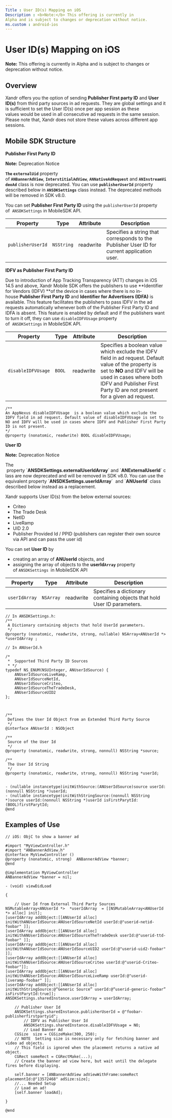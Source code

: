 ```yaml
---
Title : User ID(s) Mapping on iOS
Description : <b>Note:</b> This offering is currently in
Alpha and is subject to changes or deprecation without notice.
ms.custom : android-ios
---
```



# User ID(s) Mapping on iOS





<b>Note:</b> This offering is currently in
Alpha and is subject to changes or deprecation without notice.





## Overview

Xandr offers you the option of sending
**Publisher First party ID** and **User ID(s)** from third party sources
in ad requests. They are global settings and it is sufficient to set the
User ID(s) once per app session as these values would be used in all
consecutive ad requests in the same session. Please note that,
Xandr does not store these values across
different app sessions.





## Mobile SDK Structure

**Publisher First Party ID**



<b>Note:</b> Deprecation Notice

**`The` `externalUid`** property
of **`ANBannerAdView`**, **`InterstitialAdView`**, **`ANNativeAdRequest`** and **`ANInstreamVideoAd`** class
is now deprecated. You can use **`publisherUserId`** property described
below in **`ANSDKSettings`** class instead. The deprecated methods will
be removed in SDK v8.0.



You can set **Publisher First Party ID** using
the `publisherUserId` property of  `ANSDKSettings` in MobileSDK API.

<table class="table">
<thead class="thead">
<tr class="header row">
<th id="ID-00003485__entry__1"
class="entry colsep-1 rowsep-1">Property</th>
<th id="ID-00003485__entry__2" class="entry colsep-1 rowsep-1">Type</th>
<th id="ID-00003485__entry__3"
class="entry colsep-1 rowsep-1">Attribute</th>
<th id="ID-00003485__entry__4"
class="entry colsep-1 rowsep-1">Description</th>
</tr>
</thead>
<tbody class="tbody">
<tr class="odd row">
<td class="entry colsep-1 rowsep-1"
headers="ID-00003485__entry__1"><code
class="ph codeph">publisherUserId</code></td>
<td class="entry colsep-1 rowsep-1"
headers="ID-00003485__entry__2"><code
class="ph codeph">NSString</code></td>
<td class="entry colsep-1 rowsep-1"
headers="ID-00003485__entry__3">readwrite</td>
<td class="entry colsep-1 rowsep-1"
headers="ID-00003485__entry__4">Specifies a string that corresponds to
the Publisher User ID for current application user.</td>
</tr>
</tbody>
</table>

**IDFV as Publisher First Party ID**

Due to introduction of App Tracking Transparency (ATT) changes in iOS
14.5 and above, Xandr Mobile SDK offers the
publishers to use **Identifier for Vendors (IDFV) **of the device in
cases where there is no in-house **Publisher First Party
ID** and **Identifier for Advertisers (IDFA)** is available.
This feature facilitates the publishers to pass IDFV in the ad requests
automatically whenever both of the Publisher First Party ID and IDFA is
absent. This feature is enabled by default and if the publishers want to
turn it off, they can use `disableIDFVUsage` property
of  `ANSDKSettings` in MobileSDK API.

<table class="table">
<thead class="thead">
<tr class="header row">
<th id="ID-00003485__entry__9"
class="entry colsep-1 rowsep-1">Property</th>
<th id="ID-00003485__entry__10"
class="entry colsep-1 rowsep-1">Type</th>
<th id="ID-00003485__entry__11"
class="entry colsep-1 rowsep-1">Attribute</th>
<th id="ID-00003485__entry__12"
class="entry colsep-1 rowsep-1">Description</th>
</tr>
</thead>
<tbody class="tbody">
<tr class="odd row">
<td class="entry colsep-1 rowsep-1"
headers="ID-00003485__entry__9"><code
class="ph codeph">disableIDFVUsage</code></td>
<td class="entry colsep-1 rowsep-1"
headers="ID-00003485__entry__10"><code
class="ph codeph">BOOL</code></td>
<td class="entry colsep-1 rowsep-1"
headers="ID-00003485__entry__11">readwrite</td>
<td class="entry colsep-1 rowsep-1"
headers="ID-00003485__entry__12">Specifies a boolean value which exclude
the IDFV field in ad request. Default value of the property is set
to <strong>NO </strong>and IDFV will be used in cases where both IDFV
and Publisher First Party ID are not present for a given ad
request.</td>
</tr>
</tbody>
</table>

``` pre
/**
An AppNexus disableIDFVUsage  is a boolean value which exclude the IDFV field in ad request. Default value of disableIDFVUsage is set to NO and IDFV will be used in cases where IDFV and Publisher First Party ID is not present.
*/
@property (nonatomic, readwrite) BOOL disableIDFVUsage;
```

  
**User ID**



<b>Note:</b> Deprecation Notice

The
 property \`**ANSDKSettings.externalUserIdArray**\` and \`**ANExternalUserId**\` class
are now deprecated and will be removed in SDK v8.0. You can use the
equivalent
property \`**ANSDKSettings.userIdArray**\`  and \`**ANUserId**\` class
described below instead as a replacement.



Xandr supports User ID(s) from the below
external sources:

- Criteo
- The Trade Desk
- NetID
- LiveRamp  
- UID 2.0
- Publisher Provided Id / PPID (publishers can register their own source
  via API and can pass the user id)

You can set **User ID** by

- creating an array of **ANUserId** objects, and
- assigning the array of objects to the **userId`Array`** property
  of `ANSDKSettings `in MobileSDK API  
    

<table class="table">
<thead class="thead">
<tr class="header row">
<th id="ID-00003485__entry__17"
class="entry colsep-1 rowsep-1">Property</th>
<th id="ID-00003485__entry__18"
class="entry colsep-1 rowsep-1">Type</th>
<th id="ID-00003485__entry__19"
class="entry colsep-1 rowsep-1">Attribute</th>
<th id="ID-00003485__entry__20"
class="entry colsep-1 rowsep-1">Description</th>
</tr>
</thead>
<tbody class="tbody">
<tr class="odd row">
<td class="entry colsep-1 rowsep-1"
headers="ID-00003485__entry__17"><code
class="ph codeph">userIdArray</code></td>
<td class="entry colsep-1 rowsep-1"
headers="ID-00003485__entry__18"><code
class="ph codeph">NSArray</code></td>
<td class="entry colsep-1 rowsep-1"
headers="ID-00003485__entry__19">readwrite</td>
<td class="entry colsep-1 rowsep-1"
headers="ID-00003485__entry__20">Specifies a dictionary containing
objects that hold User ID parameters.</td>
</tr>
</tbody>
</table>

``` pre
// In ANSDKSettings.h: 
/**
 A Dictionary containing objects that hold UserId parameters.
 */ 
@property (nonatomic, readwrite, strong, nullable) NSArray<ANUserId *>  *userIdArray ;
```

``` pre
// In ANUserId.h
 
/*
 *  Supported Third Party ID Sources
 * */
typedef NS_ENUM(NSUInteger, ANUserIdSource) {
    ANUserIdSourceLiveRamp,
    ANUserIdSourceNetId,
    ANUserIdSourceCriteo,
    ANUserIdSourceTheTradeDesk,
    ANUserIdSourceUID2
};
 
 
 
/**
 Defines the User Id Object from an Extended Third Party Source
 */
@interface ANUserId : NSObject
 
/**
 Source of the User Id
 */
@property (nonatomic, readwrite, strong, nonnull) NSString *source;
 
/**
 The User Id String
 */
@property (nonatomic, readwrite, strong, nonnull) NSString *userId;
 
 
- (nullable instancetype)initWithSource:(ANUserIdSource)source userId:(nonnull NSString *)userId; 
- (nullable instancetype)initWithStringSource:(nonnull NSString *)source userId:(nonnull NSString *)userId isFirstParytId:(BOOL)firstParytId;   
@end
```





## Examples of Use

``` pre
// iOS: ObjC to show a banner ad
  
#import "MyViewController.h"
#import "ANBannerAdView.h"
@interface MyViewController ()
@property (nonatomic, strong)  ANBannerAdView *banner;
@end
  
@implementation MyViewController
ANBannerAdView *banner = nil;
  
- (void) viewDidLoad
  
{
     
    // User Id from External Third Party Sources     
NSMutableArray<ANUserId *>  *userIdArray  = [[NSMutableArray<ANUserId *> alloc] init];
[userIdArray addObject:[[ANUserId alloc] initWithANUserIdSource:ANUserIdSourceNetId userId:@"userid-netid-foobar" ]];
[userIdArray addObject:[[ANUserId alloc] initWithANUserIdSource:ANUserIdSourceTheTradeDesk userId:@"userid-ttd-foobar" ]];
[userIdArray addObject:[[ANUserId alloc] initWithANUserIdSource:ANUserIdSourceUID2 userId:@"userid-uid2-foobar" ]];
[userIdArray addObject:[[ANUserId alloc] initWithANUserIdSource:ANUserIdSourceCriteo userId:@"userid-Criteo-foobar"]];
[userIdArray addObject:[[ANUserId alloc] initWithANUserIdSource:ANUserIdSourceLiveRamp userId:@"userid-liveramp-foobar" ]]; 
[userIdArray addObject:[[ANUserId alloc] initWithStringSource:@“Generic Source” userId:@“userid-generic-foobar” isFirstParytId:true]];    
ANSDKSettings.sharedInstance.userIdArray = userIdArray;
 
    // Publisher User Id
    ANSDKSettings.sharedInstance.publisherUserId = @"foobar-publisherfirstpartyid";      
        // IDFV as Publisher User Id
        ANSDKSettings.sharedInstance.disableIDFVUsage = NO;     
        // Load Banner Ad
    CGSize  size = CGSizeMake(300, 250); 
    // NOTE  Setting size is necessary only for fetching banner and video ad objects.
    // This field is ignored when the placement returns a native ad object.
    CGRect someRect = CGRectMake(...);
    // Create the banner ad view here, but wait until the delegate fires before displaying.
  
    self.banner = [ANBannerAdView adViewWithFrame:someRect placementId:@"13572468" adSize:size];
    //... Needed Setup
    // Load an ad!
    [self.banner loadAd];
  
}
  
@end
```







